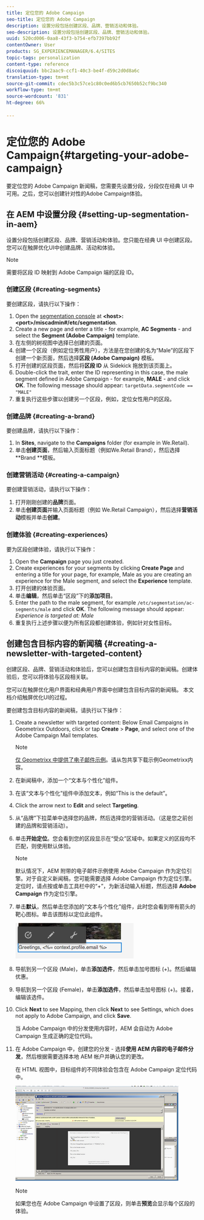 ```yaml
---
title: 定位您的 Adobe Campaign
seo-title: 定位您的 Adobe Campaign
description: 设置分段包括创建区段、品牌、营销活动和体验。
seo-description: 设置分段包括创建区段、品牌、营销活动和体验。
uuid: 520cd006-0aa8-43f3-b754-efb7397bb92f
contentOwner: User
products: SG_EXPERIENCEMANAGER/6.4/SITES
topic-tags: personalization
content-type: reference
discoiquuid: bbc2aac9-ccf1-40c3-be4f-d59c2d0d8a6c
translation-type: tm+mt
source-git-commit: cdec5b3c57ce1c80c0ed6b5cb7650b52cf9bc340
workflow-type: tm+mt
source-wordcount: '831'
ht-degree: 66%

---
```



# 定位您的 Adobe Campaign{#targeting-your-adobe-campaign}

要定位您的 Adobe Campaign 新闻稿，您需要先设置分段，分段仅在经典 UI 中可用。之后，您可以创建针对性的Adobe Campaign体验。

## 在 AEM 中设置分段 {#setting-up-segmentation-in-aem}

设置分段包括创建区段、品牌、营销活动和体验。您只能在经典 UI 中创建区段。您可以在触屏优化UI中创建品牌、活动和体验。

>[!NOTE]
>
>需要将区段 ID 映射到 Adobe Campaign 端的区段 ID。

### 创建区段 {#creating-segments}

要创建区段，请执行以下操作：

1. Open the [segmentation console](http://localhost:4502/miscadmin#/etc/segmentation) at **&lt;host>:&lt;port>/miscadmin#/etc/segmentation**.
1. Create a new page and enter a title - for example, **AC Segments** - and select the **Segment (Adobe Campaign)** template.
1. 在左侧的树视图中选择已创建的页面。
1. 创建一个区段（例如定位男性用户），方法是在您创建的名为“Male”的区段下创建一个新页面，然后选择&#x200B;**区段 (Adobe Campaign)** 模板。
1. 打开创建的区段页面，然后将&#x200B;**区段 ID** 从 Sidekick 拖放到该页面上。
1. Double-click the trait, enter the ID representing in this case, the male segment defined in Adobe Campaign - for example, **MALE** - and click **OK**. The following message should appear: `targetData.segmentCode == "MALE"`
1. 重复执行这些步骤以创建另一个区段，例如，定位女性用户的区段。

### 创建品牌 {#creating-a-brand}

要创建品牌，请执行以下操作：

1. In **Sites**, navigate to the **Campaigns** folder (for example in We.Retail).
1. 单击**创建页面**，然后输入页面标题（例如We.Retail Brand），然后选择**Brand **模板。

### 创建营销活动 {#creating-a-campaign}

要创建营销活动，请执行以下操作：

1. 打开刚刚创建的&#x200B;**品牌**&#x200B;页面。
1. 单击&#x200B;**创建页面**&#x200B;并输入页面标题（例如 We.Retail Campaign），然后选择&#x200B;**营销活动**&#x200B;模板并单击&#x200B;**创建**。

### 创建体验 {#creating-experiences}

要为区段创建体验，请执行以下操作：

1. Open the **Campaign** page you just created.
1. Create experiences for your segments by clicking **Create Page** and entering a title for your page, for example, Male as you are creating an experience for the Male segment, and select the **Experience** template.
1. 打开创建的体验页面。
1. 单击&#x200B;**编辑**，然后单击“区段”下的&#x200B;**添加项目**。
1. Enter the path to the male segment, for example `/etc/segmentation/ac-segments/male` and click **OK**. The following message should appear: *Experience is targeted at: Male*
1. 重复执行上述步骤以便为所有区段都创建体验，例如针对女性目标。

## 创建包含目标内容的新闻稿 {#creating-a-newsletter-with-targeted-content}

创建区段、品牌、营销活动和体验后，您可以创建包含目标内容的新闻稿。创建体验后，您可以将体验与区段相关联。

您可以在触屏优化用户界面和经典用户界面中创建包含目标内容的新闻稿。 本文档介绍触屏优化UI的过程。

要创建包含目标内容的新闻稿，请执行以下操作：

1. Create a newsletter with targeted content: Below Email Campaigns in Geometrixx Outdoors, click or tap **Create** > **Page**, and select one of the Adobe Campaign Mail templates.

   >[!NOTE]
   >
   >[仅 Geometrixx 中提供了电子邮件示例](/help/sites-developing/we-retail.md#weretail)。请从包共享下载示例Geometrixx内容。

1. 在新闻稿中，添加一个“文本与个性化”组件。
1. 在该“文本与个性化”组件中添加文本，例如“This is the default”。
1. Click the arrow next to **Edit** and select **Targeting**.
1. 从“品牌”下拉菜单中选择您的品牌，然后选择您的营销活动。（这是您之前创建的品牌和营销活动）。
1. 单击&#x200B;**开始定位**。您会看到您的区段显示在“受众”区域中。如果定义的区段均不匹配，则使用默认体验。

   >[!NOTE]
   >
   >默认情况下，AEM 附带的电子邮件示例使用 Adobe Campaign 作为定位引擎。对于自定义新闻稿，您可能需要选择 Adobe Campaign 作为定位引擎。定位时，请点按或单击工具栏中的“+”，为新活动输入标题，然后选择 **Adobe Campaign** 作为定位引擎。

1. 单击&#x200B;**默认**，然后单击您添加的“文本与个性化”组件，此时您会看到带有箭头的靶心图标。单击该图标以定位此组件。

   ![chlimage_1-165](assets/chlimage_1-165.png)

1. 导航到另一个区段 (Male)，单击&#x200B;**添加选件**，然后单击加号图标 (+)。然后编辑优惠。
1. 导航到另一个区段 (Female)，单击&#x200B;**添加选件**，然后单击加号图标 (+)。接着，编辑该选件。
1. Click **Next** to see Mapping, then click **Next** to see Settings, which does not apply to Adobe Campaign, and click **Save**.

   当 Adobe Campaign 中的分发使用内容时，AEM 会自动为 Adobe Campaign 生成正确的定位代码。

1. 在 Adobe Campaign 中，创建您的分发 - 选择&#x200B;**使用 AEM 内容的电子邮件分发**，然后根据需要选择本地 AEM 帐户并确认您的更改。

   在 HTML 视图中，目标组件的不同体验会包含在 Adobe Campaign 定位代码中。

   ![chlimage_1-166](assets/chlimage_1-166.png)

   >[!NOTE]
   >
   >如果您也在 Adobe Campaign 中设置了区段，则单击&#x200B;**预览**&#x200B;会显示每个区段的体验。

